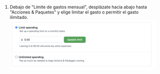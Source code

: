 1. Debajo de "Límite de gastos mensual", desplázate hacia abajo hasta "Acciones & Paquetes" y elige limitar el gasto o permitir el gasto ilimitado. ![Botones radiales para limitar los gastos o permitir gastos ilimitados](/assets/images/help/billing/limit-or-unlimited.png)
